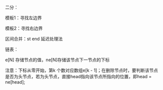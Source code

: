 二分：

模板1：寻找左边界

模板2：寻找右边界

区间合并：st end 延迟处理法

链表：

e[N] 存储节点的值，ne[N]存储该节点下一节点的下标

注意：下标从零开始，第k 个数对应数组e[k - 1]；在删除节点时，要判断该节点是否为头节点，若为头节点，直接head指向该节点所指向的位置，即head = ne[head];
